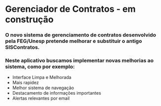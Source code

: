 # Gerenciador de Contratos - em construção
### O novo sistema de gerenciamento de contratos desenvolvido pela FEG/Unesp pretende melhorar e substituir o antigo SISContratos.
### Neste aplicativo buscamos implementar novas melhorias ao sistema, como por exemplo:
- Interface Limpa e Melhorada 
- Mais rapidez 
- Melhor sistema de navegação
- Destacamento de informações importantes
- Alertas relevantes por email